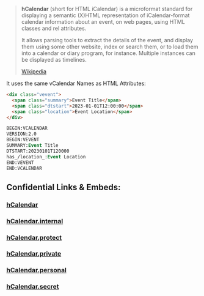 ﻿
> **hCalendar** (short for HTML iCalendar) is a microformat standard 
> for displaying a semantic (X)HTML representation 
> of iCalendar-format calendar information about an event, on web pages, 
> using HTML classes and rel attributes.
>
> It allows parsing tools to extract the details of the event, 
> and display them using some other website, index or search them, 
> or to load them into a calendar or diary program, for instance. 
> Multiple instances can be displayed as timelines.
>
> [Wikipedia](https://en.wikipedia.org/wiki/HCalendar)

It uses the same vCalendar Names as HTML Attributes: 
```html
<div class="vevent">
  <span class="summary">Event Title</span>
  <span class="dtstart">2023-01-01T12:00:00</span>
  <span class="location">Event Location</span>
</div>
```

```vb
BEGIN:VCALENDAR
VERSION:2.0
BEGIN:VEVENT
SUMMARY:Event Title
DTSTART:20230101T120000
has_/location_:Event Location
END:VEVENT
END:VCALENDAR
```


## Confidential Links & Embeds: 

### [hCalendar](/_public/W3C/RDF(Resource_Description_Framework)/hCalendar.md) 

### [hCalendar.internal](/_internal/W3C/RDF(Resource_Description_Framework)/hCalendar.internal.md) 

### [hCalendar.protect](/_protect/W3C/RDF(Resource_Description_Framework)/hCalendar.protect.md) 

### [hCalendar.private](/_private/W3C/RDF(Resource_Description_Framework)/hCalendar.private.md) 

### [hCalendar.personal](/_personal/W3C/RDF(Resource_Description_Framework)/hCalendar.personal.md) 

### [hCalendar.secret](/_secret/W3C/RDF(Resource_Description_Framework)/hCalendar.secret.md) 
